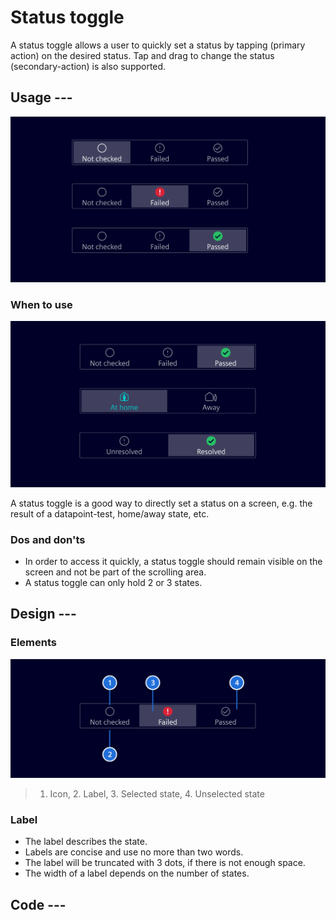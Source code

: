 # Status toggle

A status toggle allows a user to quickly set a status by tapping (primary action) on the desired status. Tap and drag to change the status (secondary-action) is also supported.

## Usage ---

![Status toggle](images/status-toggle.png)

### When to use

![Status toggle examples](images/status-toggle-examples.png)

A status toggle is a good way to directly set a status on a screen, e.g. the result of a datapoint-test, home/away state, etc.

### Dos and don'ts

- In order to access it quickly, a status toggle should remain visible on the screen and not be part of the scrolling area.
- A status toggle can only hold 2 or 3 states.

## Design ---

### Elements

![Status toggle specification](images/status-toggle-usage-construction.png)

> 1. Icon, 2. Label, 3. Selected state, 4. Unselected state

### Label

- The label describes the state.
- Labels are concise and use no more than two words.
- The label will be truncated with 3 dots, if there is not enough space.
- The width of a label depends on the number of states.

## Code ---

<si-docs-component base="si-status-toggle" height="600">
  <si-docs-tab example="si-status-toggle" heading="All examples"></si-docs-tab>
</si-docs-component>

<si-docs-api component="SiStatusToggleComponent"></si-docs-api>

<si-docs-types></si-docs-types>
